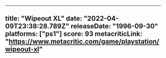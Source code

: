 
---
title: "Wipeout XL"
date: "2022-04-09T23:38:28.789Z"
releaseDate: "1996-09-30"
platforms: ["ps1"]
score: 93
metacriticLink: "https://www.metacritic.com/game/playstation/wipeout-xl"
---
